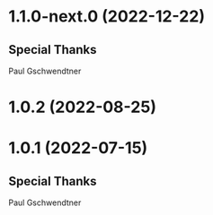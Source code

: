 <a name="1.1.0-next.0"></a>
# 1.1.0-next.0 (2022-12-22)
## Special Thanks
Paul Gschwendtner

<!-- CHANGELOG SPLIT MARKER -->

<a name="1.0.2"></a>
# 1.0.2 (2022-08-25)

<!-- CHANGELOG SPLIT MARKER -->

<a name="1.0.1"></a>
# 1.0.1 (2022-07-15)
## Special Thanks
Paul Gschwendtner